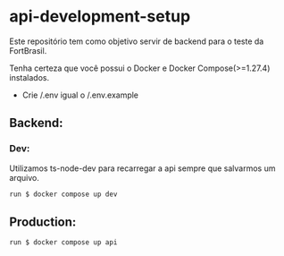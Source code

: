 # api-development-setup

Este repositório tem como objetivo servir de backend para o teste da FortBrasil.

Tenha certeza que você possui o Docker e Docker Compose(>=1.27.4) instalados.

- Crie /.env igual o /.env.example

## Backend:
### Dev:

Utilizamos ts-node-dev para recarregar a api sempre que salvarmos um arquivo.

```sh
run $ docker compose up dev
```

## Production:

```sh
run $ docker compose up api
```